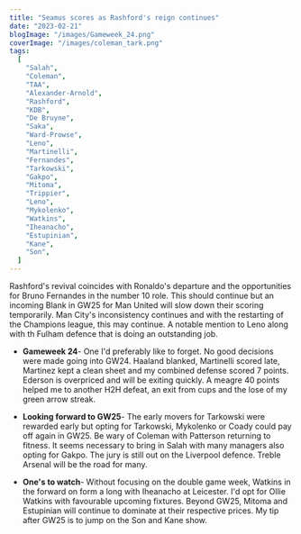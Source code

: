 ```yaml
---
title: "Seamus scores as Rashford's reign continues"
date: "2023-02-21"
blogImage: "/images/Gameweek_24.png"
coverImage: "/images/coleman_tark.png"
tags:
  [
    "Salah",
    "Coleman",
    "TAA",
    "Alexander-Arnold",
    "Rashford",
    "KDB",
    "De Bruyne",
    "Saka",
    "Ward-Prowse",
    "Leno",
    "Martinelli",
    "Fernandes",
    "Tarkowski",
    "Gakpo",
    "Mitoma",
    "Trippier",
    "Leno",
    "Mykolenko",
    "Watkins",
    "Iheanacho",
    "Estupinian",
    "Kane",
    "Son",
  ]
---
```


Rashford's revival coincides with Ronaldo's departure and the opportunities for Bruno Fernandes in the number 10 role. This should continue but an incoming Blank in GW25 for Man United will slow down their scoring temporarily. Man City's inconsistency continues and with the restarting of the Champions league, this may continue. A notable mention to Leno along with th Fulham defence that is doing an outstanding job.

- **Gameweek 24**- One I'd preferably like to forget. No good decisions were made going into GW24. Haaland blanked, Martinelli scored late, Martinez kept a clean sheet and my combined defense scored 7 points. Ederson is overpriced and will be exiting quickly. A meagre 40 points helped me to another H2H defeat, an exit from cups and the lose of my green arrow streak.

- **Looking forward to GW25**- The early movers for Tarkowski were rewarded early but opting for Tarkowski, Mykolenko or Coady could pay off again in GW25. Be wary of Coleman with Patterson returning to fitness. It seems necessary to bring in Salah with many managers also opting for Gakpo. The jury is still out on the Liverpool defence. Treble Arsenal will be the road for many.

- **One's to watch**- Without focusing on the double game week, Watkins in the forward on form a long with Iheanacho at Leicester. I'd opt for Ollie Watkins with favourable upcoming fixtures. Beyond GW25, Mitoma and Estupinian will continue to dominate at their respective prices. My tip after GW25 is to jump on the Son and Kane show.
